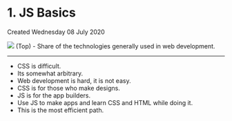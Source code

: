 # 1. JS Basics
Created Wednesday 08 July 2020

![](1_JS_Basics-image-1.png)
(Top) - Share of the technologies generally used in web development.
*****
* CSS is difficult.
* Its somewhat arbitrary.
* Web development is hard, it is not easy.
* CSS is for those who make designs.
* JS is for the app builders.
* Use JS to make apps and learn CSS and HTML while doing it.
* This is the most efficient path.


